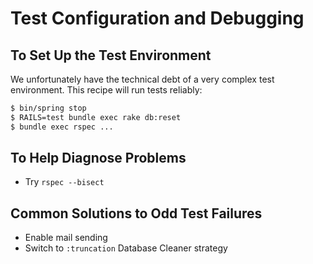 Test Configuration and Debugging
================================

To Set Up the Test Environment
------------------------------

We unfortunately have the technical debt of a very
complex test environment. This recipe will run tests
reliably:

```bash
$ bin/spring stop
$ RAILS=test bundle exec rake db:reset
$ bundle exec rspec ...
```


To Help Diagnose Problems
-------------------------

* Try `rspec --bisect`


Common Solutions to Odd Test Failures
-------------------------------------

* Enable mail sending
* Switch to `:truncation` Database Cleaner strategy
